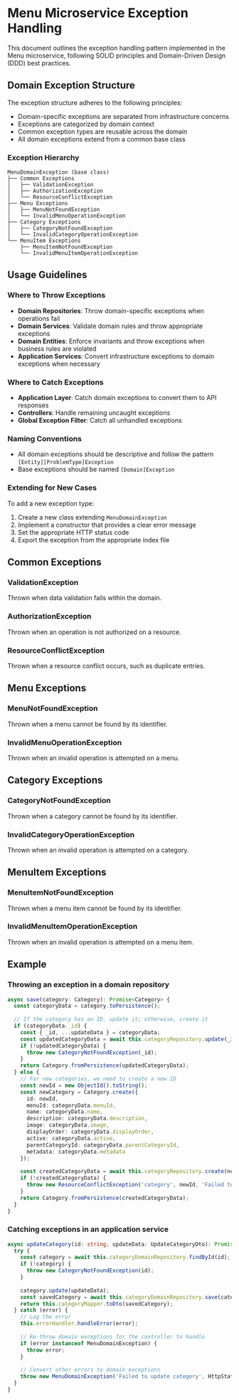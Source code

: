 # Menu Microservice Exception Handling

This document outlines the exception handling pattern implemented in the Menu microservice, following SOLID principles and Domain-Driven Design (DDD) best practices.

## Domain Exception Structure

The exception structure adheres to the following principles:
- Domain-specific exceptions are separated from infrastructure concerns
- Exceptions are categorized by domain context
- Common exception types are reusable across the domain
- All domain exceptions extend from a common base class

### Exception Hierarchy

```
MenuDomainException (base class)
├── Common Exceptions
│   ├── ValidationException
│   ├── AuthorizationException
│   └── ResourceConflictException
├── Menu Exceptions
│   ├── MenuNotFoundException
│   └── InvalidMenuOperationException
├── Category Exceptions
│   ├── CategoryNotFoundException
│   └── InvalidCategoryOperationException
└── MenuItem Exceptions
    ├── MenuItemNotFoundException
    └── InvalidMenuItemOperationException
```

## Usage Guidelines

### Where to Throw Exceptions

- **Domain Repositories**: Throw domain-specific exceptions when operations fail
- **Domain Services**: Validate domain rules and throw appropriate exceptions
- **Domain Entities**: Enforce invariants and throw exceptions when business rules are violated
- **Application Services**: Convert infrastructure exceptions to domain exceptions when necessary

### Where to Catch Exceptions

- **Application Layer**: Catch domain exceptions to convert them to API responses
- **Controllers**: Handle remaining uncaught exceptions
- **Global Exception Filter**: Catch all unhandled exceptions

### Naming Conventions

- All domain exceptions should be descriptive and follow the pattern `[Entity][ProblemType]Exception`
- Base exceptions should be named `[Domain]Exception`

### Extending for New Cases

To add a new exception type:
1. Create a new class extending `MenuDomainException`
2. Implement a constructor that provides a clear error message
3. Set the appropriate HTTP status code
4. Export the exception from the appropriate index file

## Common Exceptions

### ValidationException
Thrown when data validation fails within the domain.

### AuthorizationException
Thrown when an operation is not authorized on a resource.

### ResourceConflictException
Thrown when a resource conflict occurs, such as duplicate entries.

## Menu Exceptions

### MenuNotFoundException
Thrown when a menu cannot be found by its identifier.

### InvalidMenuOperationException
Thrown when an invalid operation is attempted on a menu.

## Category Exceptions

### CategoryNotFoundException
Thrown when a category cannot be found by its identifier.

### InvalidCategoryOperationException
Thrown when an invalid operation is attempted on a category.

## MenuItem Exceptions

### MenuItemNotFoundException
Thrown when a menu item cannot be found by its identifier.

### InvalidMenuItemOperationException
Thrown when an invalid operation is attempted on a menu item.

## Example

### Throwing an exception in a domain repository

```typescript
async save(category: Category): Promise<Category> {
  const categoryData = category.toPersistence();
  
  // If the category has an ID, update it; otherwise, create it
  if (categoryData._id) {
    const { _id, ...updateData } = categoryData;
    const updatedCategoryData = await this.categoryRepository.update(_id, updateData);
    if (!updatedCategoryData) {
      throw new CategoryNotFoundException(_id);
    }
    return Category.fromPersistence(updatedCategoryData);
  } else {
    // For new categories, we need to create a new ID
    const newId = new ObjectId().toString();
    const newCategory = Category.create({
      id: newId,
      menuId: categoryData.menuId,
      name: categoryData.name,
      description: categoryData.description,
      image: categoryData.image,
      displayOrder: categoryData.displayOrder,
      active: categoryData.active,
      parentCategoryId: categoryData.parentCategoryId,
      metadata: categoryData.metadata
    });
    
    const createdCategoryData = await this.categoryRepository.create(newCategory.toPersistence());
    if (!createdCategoryData) {
      throw new ResourceConflictException('category', newId, 'Failed to create category');
    }
    return Category.fromPersistence(createdCategoryData);
  }
}
```

### Catching exceptions in an application service

```typescript
async updateCategory(id: string, updateData: UpdateCategoryDto): Promise<CategoryResponseDto> {
  try {
    const category = await this.categoryDomainRepository.findById(id);
    if (!category) {
      throw new CategoryNotFoundException(id);
    }
    
    category.update(updateData);
    const savedCategory = await this.categoryDomainRepository.save(category);
    return this.categoryMapper.toDto(savedCategory);
  } catch (error) {
    // Log the error
    this.errorHandler.handleError(error);
    
    // Re-throw domain exceptions for the controller to handle
    if (error instanceof MenuDomainException) {
      throw error;
    }
    
    // Convert other errors to domain exceptions
    throw new MenuDomainException('Failed to update category', HttpStatus.INTERNAL_SERVER_ERROR);
  }
} 